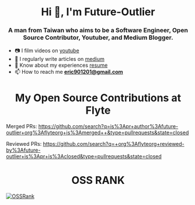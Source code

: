 <h1 align="center">Hi 👋, I'm Future-Outlier</h1>
<h3 align="center">A man from Taiwan who aims to be a Software Engineer, Open Source Contributor, Youtuber, and Medium Blogger.</h3>

- 📷 I film videos on [youtube](https://www.youtube.com/@future-outlier)
- 📝 I regularly write articles on [medium](https://future-outlier.medium.com/)
- 📄 Know about my experiences [resume](https://drive.google.com/file/d/1HlnmBUAPkuEfEA11emRpWD-kNGl5Worr/view?usp=sharing)
- 📫 How to reach me **eric901201@gmail.com**

<h1 align="center">My Open Source Contributions at Flyte</h1>

Merged PRs: https://github.com/search?q=is%3Apr+author%3Afuture-outlier+org%3Aflyteorg+is%3Amerged++&type=pullrequests&state=closed

Reviewed PRs: https://github.com/search?q=+org%3Aflyteorg+reviewed-by%3Afuture-outlier+is%3Apr+is%3Aclosed&type=pullrequests&state=closed

<h1 align="center"> OSS RANK </h1>


[![OSSRank](https://ossrank.com/widget/886376)](https://ossrank.com/c/886376-future-outlier)
